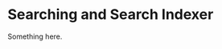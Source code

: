 [title]: # (Searching and Search Indexer)
[tags]: # (XXX)
[priority]: # (5001)
# Searching and Search Indexer
Something here.
